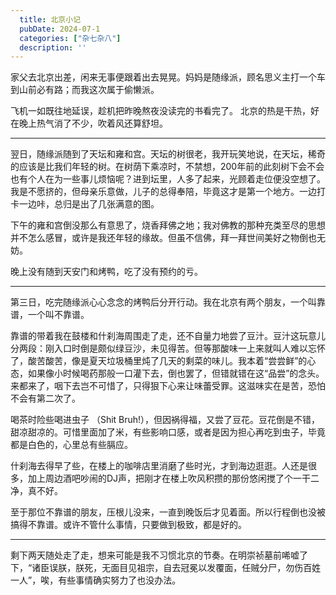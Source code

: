 ```yaml
---
  title: 北京小记
  pubDate: 2024-07-1
  categories: ["杂七杂八"]
  description: ''
---
```


家父去北京出差，闲来无事便跟着出去晃晃。妈妈是随缘派，顾名思义主打一个车到山前必有路；而我这次属于偷懒派。

飞机一如既往地延误，趁机把昨晚熬夜没读完的书看完了。 北京的热是干热，好在晚上热气消了不少，吹着风还算舒坦。

---

翌日，随缘派随到了天坛和雍和宫。天坛的树很老，我开玩笑地说，在天坛，稀奇的应该是比我们年轻的树。在树荫下乘凉时，不禁想，200年前的此刻树下会不会也有个人在为一些事儿烦恼呢？进到坛里，人多了起来，光顾着走位便没空想了。我是不愿挤的，但母亲乐意做，儿子的总得奉陪，毕竟这才是第一个地方。一边打卡一边咔，总归是出了几张满意的图。

下午的雍和宫倒没那么有意思了，烧香拜佛之地；我对佛教的那种充类至尽的思想并不怎么感冒，或许是我还年轻的缘故。但虽不信佛，拜一拜世间美好之物倒也无妨。

晚上没有随到天安门和烤鸭，吃了没有预约的亏。

---

第三日，吃完随缘派心心念念的烤鸭后分开行动。我在北京有两个朋友，一个叫靠谱，一个叫不靠谱。

靠谱的带着我在鼓楼和什刹海周围走了走，还不自量力地尝了豆汁。豆汁这玩意儿分两段：刚入口时倒是颇似绿豆沙，未见得苦。但等那酸味一上来就叫人难以忘怀了，酸苦酸苦，像是夏天垃圾桶里炖了几天的剩菜的味儿。我本着“尝尝鲜”的心态，如果像小时候喝药那般一口灌下去，倒也罢了，但错就错在这“品尝”的念头。来都来了，咽下去岂不可惜了，只得狠下心来让味蕾受罪。这滋味实在是苦，恐怕不会有第二次了。

喝茶时险些喝进虫子 （Shit Bruh!），但因祸得福，又尝了豆花。豆花倒是不错，甜凉甜凉的。可惜里面加了米，有些影响口感，或者是因为担心再吃到虫子，毕竟都是白色的，心里总有些膈应。

什刹海去得早了些，在楼上的咖啡店里消磨了些时光，才到海边逛逛。人还是很多，加上周边酒吧吵闹的DJ声，把刚才在楼上吹风积攒的那份悠闲搅了个一干二净，真不好。

至于那位不靠谱的朋友，压根儿没来，一直到晚饭后才见着面。所以行程倒也没被搞得不靠谱。或许不管什么事情，只要做到极致，都是好的。

---

剩下两天随处走了走，想来可能是我不习惯北京的节奏。在明崇祯墓前唏嘘了下，“诸臣误朕，朕死，无面目见祖宗，自去冠冕以发覆面，任贼分尸，勿伤百姓一人”，唉，有些事情确实努力了也没办法。
